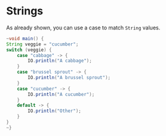 # Strings

As already shown, you can use a case to match `String` values.

```java
~void main() {
String veggie = "cucumber";
switch (veggie) {
    case "cabbage" -> {
        IO.println("A cabbage");
    }
    case "brussel sprout" -> {
        IO.println("A brussel sprout");
    }
    case "cucumber" -> {
        IO.println("A cucumber");
    }
    default -> {
        IO.println("Other");
    }
}
~}
```